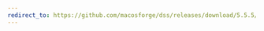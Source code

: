 ```yaml
---
redirect_to: https://github.com/macosforge/dss/releases/download/5.5.5/DarwinStreamingSrvr5.5.5-Source.tar.gz
---
```

